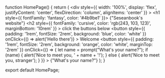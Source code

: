 function HomePage() {
  return (
    <div
      style={{
        width: '100%',
        display: 'flex',
        justifyContent: 'center',
        flexDirection: 'column',
        alignItems: 'center'
      }}
    >
      <h1 style={{ fontFamily: 'fantasy', color: '#4b9be1' }}>
        {"Seseanbook's website"}
      </h1>
      <h2
        style={{
          fontFamily: 'cursive',
          color: 'rgb(243, 103, 123)',
          marginBottom: '10rem'
        }}
      >
        click the buttons below
      </h2>
      <button
        style={{
          padding: '1rem',
          fontSize: '2rem',
          background: 'blue',
          color: 'white'
        }}
        onClick={() => alert('Hello there')}
      >
        Welcome
      </button>
      <button
        style={{
          padding: '1rem',
          fontSize: '2rem',
          background: 'orange',
          color: 'white',
          marginTop: '2rem'
        }}
        onClick={() => {
          let name = prompt("What's your name?");
          if (name) {
            alert('Nice to meet you, ' + name + '!');
          } else {
            alert('Nice to meet you, stranger');
          }
        }}
      >
        {"What's your name?"}
      </button>
    </div>
  );
}

export default HomePage;
